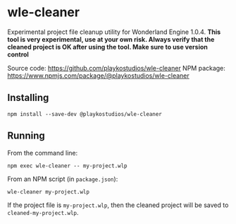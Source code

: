 # wle-cleaner

Experimental project file cleanup utility for Wonderland Engine 1.0.4. **This
tool is very experimental, use at your own risk. Always verify that the cleaned
project is OK after using the tool. Make sure to use version control**

Source code: https://github.com/playkostudios/wle-cleaner
NPM package: https://www.npmjs.com/package/@playkostudios/wle-cleaner

## Installing

```
npm install --save-dev @playkostudios/wle-cleaner
```

## Running

From the command line:
```
npm exec wle-cleaner -- my-project.wlp
```

From an NPM script (in `package.json`):
```
wle-cleaner my-project.wlp
```

If the project file is `my-project.wlp`, then the cleaned project will be saved
to `cleaned-my-project.wlp`.
